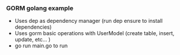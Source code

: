 ### GORM golang example ###

- Uses dep as dependency manager (run dep ensure to install dependencies)
- Uses gorm basic operations with UserModel (create table, insert, update, etc... )
- go run main.go to run
